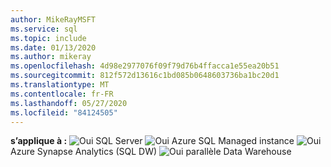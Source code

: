 ```yaml
---
author: MikeRayMSFT
ms.service: sql
ms.topic: include
ms.date: 01/13/2020
ms.author: mikeray
ms.openlocfilehash: 4d98e2977076f09f79d76b4ffacca1e55ea20b51
ms.sourcegitcommit: 812f572d13616c1bd085b0648603736ba1bc20d1
ms.translationtype: MT
ms.contentlocale: fr-FR
ms.lasthandoff: 05/27/2020
ms.locfileid: "84124505"
---
```

<Token>**s’applique à :** ![ Oui ](media/yes-icon.png) SQL Server ![ Oui ](media/yes-icon.png) Azure SQL Managed instance ![ Oui ](media/yes-icon.png) Azure Synapse Analytics (SQL DW) ![ Oui ](media/yes-icon.png) parallèle Data Warehouse</Token>
